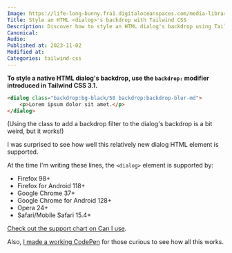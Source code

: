 ```yaml
---
Image: https://life-long-bunny.fra1.digitaloceanspaces.com/media-library/production/214/qrkEYddhnRpmuUVrqz10PO89Zc6pnA-metaYmFja2Ryb3AtdGFpbHdpbmQtY3NzLmpwZw%3D%3D-.jpg
Title: Style an HTML <dialog>'s backdrop with Tailwind CSS
Description: Discover how to style an HTML dialog's backdrop using Tailwind CSS.
Canonical: 
Audio:
Published at: 2023-11-02
Modified at: 
Categories: tailwind-css
---
```


**To style a native HTML dialog's backdrop, use the `backdrop:` modifier introduced in Tailwind CSS 3.1.**

```html
<dialog class="backdrop:bg-black/50 backdrop:backdrop-blur-md">
	<p>Lorem ipsum dolor sit amet.</p>
</dialog>
```

(Using the class to add a backdrop filter to the dialog's backdrop is a bit weird, but it works!)

I was surprised to see how well this relatively new dialog HTML element is supported.

At the time I'm writing these lines, the `<dialog>` element is supported by:
- Firefox 98+
- Firefox for Android 118+
- Google Chrome 37+
- Google Chrome for Android 128+
- Opera 24+
- Safari/Mobile Safari 15.4+

[Check out the support chart on Can I use](https://caniuse.com/dialog).

Also, [I made a working CodePen](https://codepen.io/benjamincrozat/pen/poGERgV) for those curious to see how all this works.